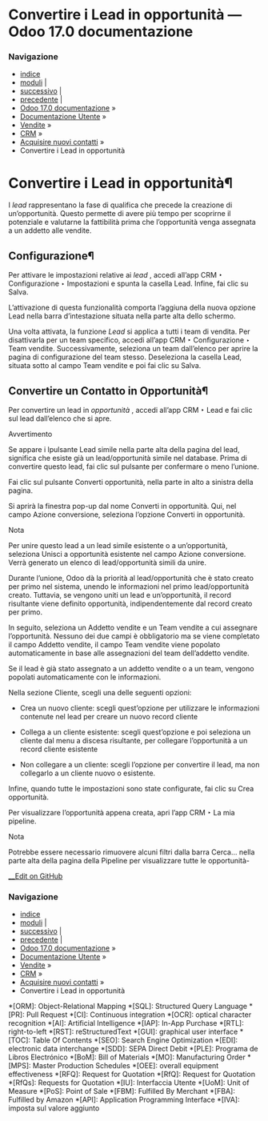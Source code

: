 # Convertire i Lead in opportunità — Odoo 17.0 documentazione

### Navigazione

  * [indice](../../../../genindex.html "Indice generale")
  * [moduli](../../../../py-modindex.html "Indice del modulo Python") |
  * [successivo](opportunities_form.html "Creare opportunità dai moduli di contatto online") |
  * [precedente](../acquire_leads.html "Acquisire nuovi contatti") |
  * [Odoo 17.0 documentazione](../../../../index-2.html) »
  * [Documentazione Utente](../../../../applications.html) »
  * [Vendite](../../../sales.html) »
  * [CRM](../../crm.html) »
  * [Acquisire nuovi contatti](../acquire_leads.html) »
  * Convertire i Lead in opportunità



# Convertire i Lead in opportunità¶

I _lead_ rappresentano la fase di qualifica che precede la creazione di un’opportunità. Questo permette di avere più tempo per scoprirne il potenziale e valutarne la fattibilità prima che l’opportunità venga assegnata a un addetto alle vendite.

## Configurazione¶

Per attivare le impostazioni relative ai _lead_ , accedi all’app CRM ‣ Configurazione ‣ Impostazioni e spunta la casella Lead. Infine, fai clic su Salva.

L’attivazione di questa funzionalità comporta l’aggiuna della nuova opzione Lead nella barra d’intestazione situata nella parte alta dello schermo.

Una volta attivata, la funzione _Lead_ si applica a tutti i team di vendita. Per disattivarla per un team specifico, accedi all’app CRM ‣ Configurazione ‣ Team vendite. Successivamente, seleziona un team dall’elenco per aprire la pagina di configurazione del team stesso. Deseleziona la casella Lead, situata sotto al campo Team vendite e poi fai clic su Salva.

## Convertire un Contatto in Opportunità¶

Per convertire un lead in _opportunità_ , accedi all’app CRM ‣ Lead e fai clic sul lead dall’elenco che si apre.

Avvertimento

Se appare i lpulsante Lead simile nella parte alta della pagina del lead, significa che esiste già un lead/opportunità simile nel database. Prima di convertire questo lead, fai clic sul pulsante per confermare o meno l’unione.

Fai clic sul pulsante Converti opportunità, nella parte in alto a sinistra della pagina.

Si aprirà la finestra pop-up dal nome Converti in opportunità. Qui, nel campo Azione conversione, seleziona l’opzione Converti in opportunità.

Nota

Per unire questo lead a un lead simile esistente o a un’opportunità, seleziona Unisci a opportunità esistente nel campo Azione conversione. Verrà generato un elenco di lead/opportunità simili da unire.

Durante l’unione, Odoo dà la priorità al lead/opportunità che è stato creato per primo nel sistema, unendo le informazioni nel primo lead/opportunità creato. Tuttavia, se vengono uniti un lead e un’opportunità, il record risultante viene definito opportunità, indipendentemente dal record creato per primo.

In seguito, seleziona un Addetto vendite e un Team vendite a cui assegnare l’opportunità. Nessuno dei due campi è obbligatorio ma se viene completato il campo Addetto vendite, il campo Team vendite viene popolato automaticamente in base alle assegnazioni del team dell’addetto vendite.

Se il lead è già stato assegnato a un addetto vendite o a un team, vengono popolati automaticamente con le informazioni.

Nella sezione Cliente, scegli una delle seguenti opzioni:

  * Crea un nuovo cliente: scegli quest’opzione per utilizzare le informazioni contenute nel lead per creare un nuovo record cliente

  * Collega a un cliente esistente: scegli quest’opzione e poi seleziona un cliente dal menu a discesa risultante, per collegare l’opportunità a un record cliente esistente

  * Non collegare a un cliente: scegli l’opzione per convertire il lead, ma non collegarlo a un cliente nuovo o esistente.




Infine, quando tutte le impostazioni sono state configurate, fai clic su Crea opportunità.

Per visualizzare l’opportunità appena creata, apri l’app CRM ‣ La mia pipeline.

Nota

Potrebbe essere necessario rimuovere alcuni filtri dalla barra Cerca… nella parte alta della pagina della Pipeline per visualizzare tutte le opportunità-

[ __Edit on GitHub](https://github.com/odoo/documentation/edit/17.0/content/applications/sales/crm/acquire_leads/convert.rst)

### Navigazione

  * [indice](../../../../genindex.html "Indice generale")
  * [moduli](../../../../py-modindex.html "Indice del modulo Python") |
  * [successivo](opportunities_form.html "Creare opportunità dai moduli di contatto online") |
  * [precedente](../acquire_leads.html "Acquisire nuovi contatti") |
  * [Odoo 17.0 documentazione](../../../../index-2.html) »
  * [Documentazione Utente](../../../../applications.html) »
  * [Vendite](../../../sales.html) »
  * [CRM](../../crm.html) »
  * [Acquisire nuovi contatti](../acquire_leads.html) »
  * Convertire i Lead in opportunità


  *[ORM]: Object-Relational Mapping
  *[SQL]: Structured Query Language
  *[PR]: Pull Request
  *[CI]: Continuous integration
  *[OCR]: optical character recognition
  *[AI]: Artificial Intelligence
  *[IAP]: In-App Purchase
  *[RTL]: right-to-left
  *[RST]: reStructuredText
  *[GUI]: graphical user interface
  *[TOC]: Table Of Contents
  *[SEO]: Search Engine Optimization
  *[EDI]: electronic data interchange
  *[SDD]: SEPA Direct Debit
  *[PLE]: Programa de Libros Electrónico
  *[BoM]: Bill of Materials
  *[MO]: Manufacturing Order
  *[MPS]: Master Production Schedules
  *[OEE]: overall equipment effectiveness
  *[RFQ]: Request for Quotation
  *[RfQ]: Request for Quotation
  *[RfQs]: Requests for Quotation
  *[IU]: Interfaccia Utente
  *[UoM]: Unit of Measure
  *[PoS]: Point of Sale
  *[FBM]: Fulfilled By Merchant
  *[FBA]: Fulfilled by Amazon
  *[API]: Application Programming Interface
  *[IVA]: imposta sul valore aggiunto